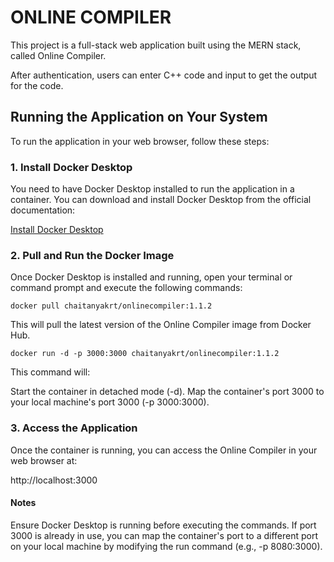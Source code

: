 # ONLINE COMPILER
This project is a full-stack web application built using the MERN stack, called Online Compiler.

After authentication, users can enter C++ code and input to get the output for the code.

## Running the Application on Your System
To run the application in your web browser, follow these steps:

### 1. Install Docker Desktop
You need to have Docker Desktop installed to run the application in a container. You can download and install Docker Desktop from the official documentation:

[Install Docker Desktop](https://docs.docker.com/engine/install/)

### 2. Pull and Run the Docker Image
Once Docker Desktop is installed and running, open your terminal or command prompt and execute the following commands:

```docker pull chaitanyakrt/onlinecompiler:1.1.2```

This will pull the latest version of the Online Compiler image from Docker Hub.

```docker run -d -p 3000:3000 chaitanyakrt/onlinecompiler:1.1.2```

This command will:

Start the container in detached mode (-d).
Map the container's port 3000 to your local machine's port 3000 (-p 3000:3000).

### 3. Access the Application
Once the container is running, you can access the Online Compiler in your web browser at:

http://localhost:3000

#### Notes
Ensure Docker Desktop is running before executing the commands.
If port 3000 is already in use, you can map the container's port to a different port on your local machine by modifying the run command (e.g., -p 8080:3000).
